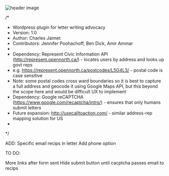![header image](https://cmjaimet.github.io/endhomelessnessottawa/speakout.png)

/*
* Wordpress plugin for letter writing advocacy
* Version: 1.0
* Author: Charles Jaimet
* Contributors: Jennifer Poohachoff, Ben Dick, Amir Ammar
* 
* Dependency: Represent Civic Information API (http://represent.opennorth.ca/) - locates users by address and looks up govt reps
*   e.g. https://represent.opennorth.ca/postcodes/L5G4L3/ - postal code is case sensitive
*   Note: some postal codes cross ward boundaries so it is best to capture a full address and geocode it using Google Maps API, but this beyond the scope here and would be difficult UX to implement
* Dependency: Google reCAPTCHA (https://www.google.com/recaptcha/intro/) - ensures that only humans submit letters
* Future expansion: http://usecalltoaction.com/ - similar address-rep mapping solution for US
* 
*/

ADD:
Specific email recips in letter
Add phone option


TO DO:

More links after form sent
Hide submit button until cacptcha passes
email to recips